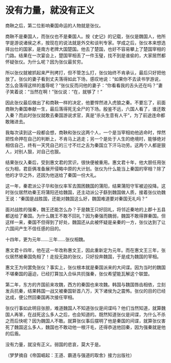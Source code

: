 # 没有力量，就没有正义

商鞅之后，第二位影响秦国命运的人物就是张仪。 

商鞅不是秦国人，而张仪也不是秦国人。按《史记》的记载，张仪是魏国人，他所学是游说诸侯之术，按现在的说法就是外交和谈判专家。学成之后，张仪本来想选择出仕的国家，是南方老牌大国楚国。他去了楚国，也好不容易攀上了楚国宰相的门路。结果在一次宴会上，楚国宰相丢了一件玉璧，找不到是谁偷的，大家居然都怀疑张仪。为什么呢？因为张仪最贫穷。 

所以张仪就被抓起来严刑拷打，但不管怎么打，张仪始终不肯承认，最后只好把他放了。张仪的妻子看到丈夫落得如此下场，感叹地说：“如果你不去读书学游说，怎么会落得这样的羞辱呢？”张仪反而问他的妻子：“你看看我的舌头还在吗？”妻子笑着说：“当然在啊！”张仪说：“在，就够了！” 

因此张仪最后做出了和商鞅一样的决定，他要悍然进入虎狼之秦。不要忘了，前面商鞅为秦国奉献一生，最后落得死无全尸的下场。殷鉴不远，六国人看了，谁还敢入秦？而此时张仪就敢去秦国游说求官，真是“杀头生意有人干”，为了前途连命都敢赌进去。 

我每次读到这一段都会想，商鞅和张仪这两个人，一个是当宰相劝他逃命时，悍然把性命押在自己的判断上，不肯马上逃走；另一个是处于人生的绝境时，能够绝对相信自己，终有一天凭自己的三寸不烂之舌为秦国立下汗马功劳。这两个人都是狠人，对别人狠，对自己也狠。 

结果张仪入秦后，受到惠文君的赏识，很快便被重用。惠文君十年，他大胆任用张仪为相，君臣俩准备展开侵略中原的大计划。张仪为什么能当上秦国的宰相？除了他的才华之外，还因为他送给了秦国一份大礼。 

这一年，秦君派公子华和张仪率军去围困魏国的蒲阳，结果蒲阳守军被迫投降。这时张仪居然劝秦王将蒲阳还给魏国，还主动派公子繇到魏国做人质，接着张仪劝魏王说：“秦国是战胜国，还能对魏国这么好，魏国难道要对秦国无礼吗？” 

面对战胜的强秦，魏王还能怎么办？于是魏王只好回礼，将邻近秦地的上郡十五县都送给了秦国。为什么魏王不敢不回礼？因为秦强而魏弱，魏国不敢得罪秦国。但这样一来，秦国不但得到了好处，魏国还从此被怀疑是亲秦的一方，张仪达到了让六国间产生不信任感的目的。 

十四年，更为元年……三年……张仪相魏。 

惠文君十四年，他在这一年改称惠文王，因此重新定为元年。而在惠文王三年，张仪居然被秦国免相了！走投无路的张仪，只好投奔魏国，于是成为魏国的宰相。 

惠文王为何罢免张仪？事实上，张仪根本就是秦国派来的大间谍。因为当时的魏国不堪秦国的逼迫，已经打算加入合纵共抗强秦，张仪希望能瓦解这个联盟。 

第二年，东方的齐国前来攻魏，西方的秦国也来攻魏。韩国与魏国唇齿相依，立刻发兵抗秦，结果韩国一战又被秦国斩首八万，天下诸侯为之震怖。张仪的目的已经达成，便公然回秦国再次接任宰相。 

张仪行事如此明目张胆，难道魏国人不知道张仪是间谍吗？他们当然知道，就算魏国人再笨，在战死这么多人之后，也会知道的。既然知道张仪是间谍，为什么不杀之而后快呢？因为魏国人不敢。就算张仪事后摆明了他是秦国的间谍，就算张仪害死了魏国这么多人，魏国也不敢动他一根汗毛，还得恭送他回秦，因为强秦就是他的后盾。 

没有力量，就没有正义。弱国的悲哀，莫大于是。 

（梦梦摘自《帝国崛起：王道、霸道与强道的取舍》接力出版社）